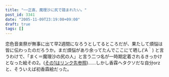 ```yaml
---
title: "──正直、魔理沙に尻で踏まれたい。"
post_id: 3341
date: "2005-11-09T23:19:00+09:00"
draft: true
tags: []
---
```



恋色音楽祭が無事に出て早2週間になろうとしてるところだが、果たして煩悩は皆に伝わったのだろうか。まだ煩悩があり余ってたんでここにて晒し('A｀) と言うわけで、「まく＝魔理沙の尻の人」と言う二つ名が一時期定着されるきっかけとなった絵その2。([その1はリンク先参照](https://danmaq.com/3326))……しかし香霖ヘタクソだな自分orz と、そういえば初香霖絵だった。
